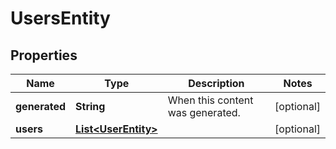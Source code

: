 # UsersEntity

## Properties
Name | Type | Description | Notes
------------ | ------------- | ------------- | -------------
**generated** | **String** | When this content was generated. |  [optional]
**users** | [**List&lt;UserEntity&gt;**](UserEntity.md) |  |  [optional]
